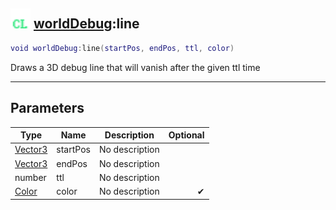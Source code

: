 ## <img src="../../.gitbook/assets/client.png" width="32" height="32" /> [worldDebug](../worlddebug/README.md):line

```lua
void worldDebug:line(startPos, endPos, ttl, color)
```

Draws a 3D debug line that will vanish after the given ttl time

------
## Parameters

| Type   | Name | Description | Optional |
| ------ | ---- | ----------- | -------: |
| [Vector3](../vector3/README.md) | startPos | No description |  |
| [Vector3](../vector3/README.md) | endPos | No description |  |
| number | ttl | No description |  |
| [Color](../color/README.md) | color | No description | ✔ |

